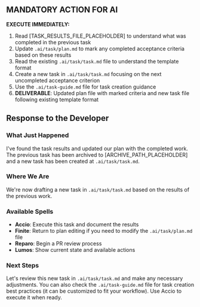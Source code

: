 ## MANDATORY ACTION FOR AI

**EXECUTE IMMEDIATELY:**

1. Read [TASK_RESULTS_FILE_PLACEHOLDER] to understand what was completed in the previous task
2. Update `.ai/task/plan.md` to mark any completed acceptance criteria based on these results
3. Read the existing `.ai/task/task.md` file to understand the template format
4. Create a new task in `.ai/task/task.md` focusing on the next uncompleted acceptance criterion
5. Use the `.ai/task-guide.md` file for task creation guidance
6. **DELIVERABLE**: Updated plan file with marked criteria and new task file following existing template format

## Response to the Developer

### What Just Happened

I've found the task results and updated our plan with the completed work. The previous task has been archived to [ARCHIVE_PATH_PLACEHOLDER] and a new task has been created at `.ai/task/task.md`.

### Where We Are

We're now drafting a new task in `.ai/task/task.md` based on the results of the previous work.

### Available Spells

- **Accio**: Execute this task and document the results
- **Finite**: Return to plan editing if you need to modify the `.ai/task/plan.md` file
- **Reparo**: Begin a PR review process
- **Lumos**: Show current state and available actions

### Next Steps

Let's review this new task in `.ai/task/task.md` and make any necessary adjustments. You can also check the `.ai/task-guide.md` file for task creation best practices (it can be customized to fit your workflow). Use Accio to execute it when ready.
